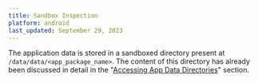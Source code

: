 ```yaml
---
title: Sandbox Inspection
platform: android
last_updated: September 29, 2023
---
```


The application data is stored in a sandboxed directory present at `/data/data/<app_package_name>`. The content of this directory has already been discussed in detail in the "[Accessing App Data Directories](0x05b-Android-Security-Testing.md#accessing-app-data-directories "Accessing App Data Directories")" section.
